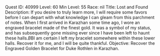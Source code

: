Quest ID: 40999
Level: 60
Min Level: 55
Race: nil
Title: Lost and Found
Description: If you desire to truly learn more, I will require some favors before I can depart with what knowledge I can gleam from this parchment of notes. When I first arrived in Karazhan some time ago, I wore an engraved bracelet made of the finest gold. It was a symbol of my status, and has subsequently gone missing ever since I have been left to haunt these halls.$B$BI am certain I left my bracelet somewhere within these lower halls. Recover it for me, and I will be quite thankful.
Objective: Recover the Engraved Golden Bracelet for Duke Rothlen in Karazhan.
